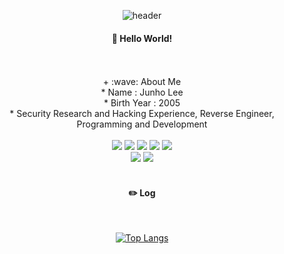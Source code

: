 <div align="center"> 

![header](https://capsule-render.vercel.app/api?type=cylinder&color=000000&height=150&section=header&text=spidey771&fontColor=ffffff&fontSize=70&animation=fadeIn&fontAlignY=55&desc=%20&descAlignY=62&descAlign=62)
  
####  :wave: Hello World!

  
 <br/>
 <br/>
 + :wave: About Me  <br>
 * Name : Junho Lee <br>
 * Birth Year : 2005 <br>
 * Security Research and Hacking Experience, Reverse Engineer, Programming and Development <br>
 <br/>
  
<img src="https://img.shields.io/badge/cplusplus-00599C?style=for-the-badge&logo='C++'&logoColor=white">
<img src="https://img.shields.io/badge/c-A8B9CC?style=for-the-badge&logo=C&logoColor=white">
<img src="https://img.shields.io/badge/dotnet-512BD4?style=for-the-badge&logo=C#&logoColor=white">
<img src="https://img.shields.io/badge/delphi-E62431?style=for-the-badge&logo=Delphi&logoColor=white">
<img src="https://img.shields.io/badge/python-3776AB?style=for-the-badge&logo=Python&logoColor=white"> <br>
<img src="https://img.shields.io/badge/visualstudio-5C2D91?style=for-the-badge&logo=VisualStudio&logoColor=white">
<img src="https://img.shields.io/badge/VSCode-007ACC?style=for-the-badge&logo=VisualStudioCode&logoColor=white">
 
   <br/>
   <br/>
 
#### :pencil2: Log
 
  <br/>
  
[![Top Langs](https://github-readme-stats.vercel.app/api/top-langs/?username=893107&layout=compact)](https://github.com/anuraghazra/github-readme-stats)
</div>
